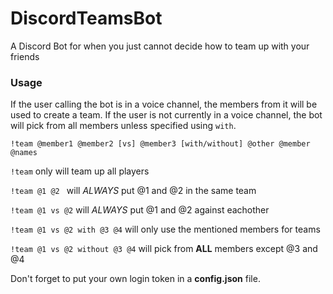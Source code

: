 # DiscordTeamsBot

A Discord Bot for when you just cannot decide how to team up with your friends

### Usage
If the user calling the bot is in a voice channel, the members from it will be used to create a team.
If the user is not currently in a voice channel, the bot will pick from all members unless specified using ``with``.

``!team @member1 @member2 [vs] @member3 [with/without] @other @member @names``

```!team``` only will team up all players

``!team @1 @2 `` will *ALWAYS* put @1 and @2 in the same team 

``!team @1 vs @2`` will *ALWAYS* put @1 and @2 against eachother

``!team @1 vs @2 with @3 @4`` will only use the mentioned members for teams

``!team @1 vs @2 without @3 @4`` will pick from **ALL** members except @3 and @4

Don't forget to put your own login token in a **config.json** file.
